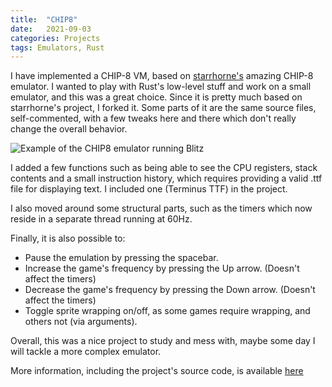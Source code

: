 ```yaml
---
title:  "CHIP8"
date:   2021-09-03
categories: Projects
tags: Emulators, Rust
---
```


I have implemented a CHIP-8 VM, based on [starrhorne's](https://github.com/starrhorne/chip8-rust) amazing CHIP-8 emulator.
I wanted to play with Rust's low-level stuff and work on a small emulator, and this was a great choice.
Since it is pretty much based on starrhorne's project, I forked it. Some parts of it are the same source files, self-commented, with a few tweaks here and there which don't really change the overall behavior.

<img src="https://github.com/Sondeluz/sondeluz.github.io/blob/master/assets/images/chip8.gif?raw=true" alt="Example of the CHIP8 emulator running Blitz" />

I added a few functions such as being able to see the CPU registers, stack contents and a small instruction history,
which requires providing a valid .ttf file for displaying text. I included one (Terminus TTF) in the project.

I also moved around some structural parts, such as the timers which now reside in a separate thread running at 60Hz.

Finally, it is also possible to:

- Pause the emulation by pressing the spacebar.
- Increase the game's frequency by pressing the Up arrow. (Doesn't affect the timers)
- Decrease the game's frequency by pressing the Down arrow. (Doesn't affect the timers)
- Toggle sprite wrapping on/off, as some games require wrapping, and others not (via arguments).

Overall, this was a nice project to study and mess with, maybe some day I will tackle a more complex emulator.

More information, including the project's source code, is available [here](https://github.com/Sondeluz/chip8-rust)
